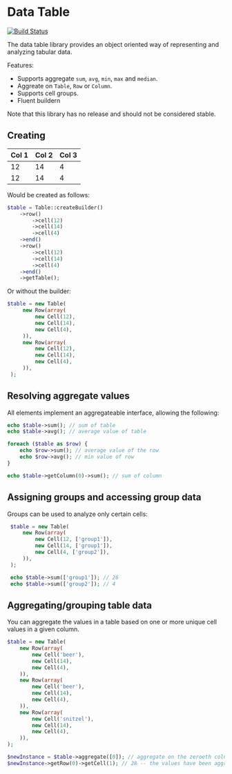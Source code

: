 Data Table
==========

[![Build Status](https://travis-ci.org/dantleech/data-table.svg?branch=master)](https://travis-ci.org/dantleech/data-table)

The data table library provides an object oriented way of representing and analyzing tabular data.

Features:

- Supports aggregate `sum`, `avg`, `min`, `max` and `median`.
- Aggreate on `Table`, `Row` or `Column`.
- Supports cell groups.
- Fluent buildern

Note that this library has no release and should not be considered stable.

Creating
--------

Col 1 | Col 2 | Col 3
----- | ----- | -----
12    | 14    | 4
12    | 14    | 4

Would be created as follows:

````php
$table = Table::createBuilder()
    ->row()
        ->cell(12)
        ->cell(14)
        ->cell(4)
    ->end()
    ->row()
        ->cell(12)
        ->cell(14)
        ->cell(4)
    ->end()
    ->getTable();
````

Or without the builder:

````php
$table = new Table(
     new Row(array(
         new Cell(12),
         new Cell(14),
         new Cell(4),
     )),
     new Row(array(
         new Cell(12),
         new Cell(14),
         new Cell(4),
     )),
 );
````

Resolving aggregate values
--------------------------

All elements implement an aggregateable interface, allowing the following:

````php
echo $table->sum(); // sum of table
echo $table->avg(); // average value of table

foreach ($table as $row) {
    echo $row->sum(); // average value of the row
    echo $row->avg(); // min value of row
}

echo $table->getColumn(0)->sum(); // sum of column
````

Assigning groups and accessing group data
-----------------------------------------

Groups can be used to analyze only certain cells:

````php
 $table = new Table(
     new Row(array(
         new Cell(12, ['group1']),
         new Cell(14, ['group1']),
         new Cell(4, ['group2']),
     )),
 );

 echo $table->sum(['group1']); // 26
 echo $table->sum(['group2']); // 4
````

Aggregating/grouping table data
-------------------------------

You can aggregate the values in a table based on one or more unique cell
values in a given column.

````php
$table = new Table(
    new Row(array(
        new Cell('beer'),
        new Cell(14),
        new Cell(4),
    )),
    new Row(array(
        new Cell('beer'),
        new Cell(14),
        new Cell(4),
    )),
    new Row(array(
        new Cell('snitzel'),
        new Cell(14),
        new Cell(4),
    )),
);

$newInstance = $table->aggregate([0]); // aggregate on the zeroeth column
$newInstance->getRow(0)->getCell(1); // 28 -- the values have been aggregated
````
